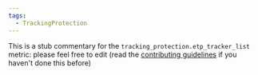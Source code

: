 ```yaml
---
tags:
  - TrackingProtection
---
```


This is a stub commentary for the `tracking_protection.etp_tracker_list` metric: please feel free to edit (read the
[contributing guidelines](https://github.com/mozilla/glean-annotations/blob/main/CONTRIBUTING.md)
if you haven't done this before)
